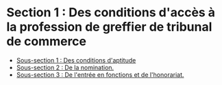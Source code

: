 # Section 1 : Des conditions d'accès à la profession de greffier de tribunal de commerce

- [Sous-section 1 : Des conditions d'aptitude](sous-section-1)
- [Sous-section 2 : De la nomination.](sous-section-2)
- [Sous-section 3 : De l'entrée en fonctions et de l'honorariat.](sous-section-3)
